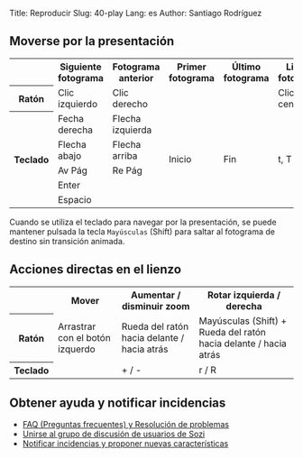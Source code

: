 Title: Reproducir
Slug: 40-play
Lang: es
Author: Santiago Rodríguez

Moverse por la presentación
---------------------------

<table>
    <tr>
        <th></th>
        <th>Siguiente fotograma</th>
        <th>Fotograma anterior</th>
        <th>Primer fotograma</th>
        <th>Último fotograma</th>
        <th>Lista de fotogramas</th>
    </tr>
    <tr>
        <th>Ratón</th>
        <td>Clic izquierdo</td>
        <td>Clic derecho</td>
        <td></td>
        <td></td>
        <td>Clic botón central</td>
    </tr>
    <tr>
        <th rowspan="5">Teclado</th>
        <td>Fecha derecha</td>
        <td>Flecha izquierda</td>
        <td rowspan="5">Inicio</td>
        <td rowspan="5">Fin</td>
        <td rowspan="5">t, T</td>
    </tr>
    <tr>
        <td>Flecha abajo</td>
        <td>Flecha arriba</td>
    </tr>
    <tr>
        <td>Av Pág</td>
        <td>Re Pág</td>
    </tr>
    <tr>
        <td>Enter</td>
        <td></td>
    </tr>
    <tr>
        <td>Espacio</td>
        <td></td>
    </tr>
</table>

Cuando se utiliza el teclado para navegar por la presentación, se puede
mantener pulsada la tecla `Mayúsculas` (Shift) para saltar al fotograma de destino sin transición animada.

Acciones directas en el lienzo
------------------------------

<table>
    <tr>
        <th></th>
        <th>Mover</th>
        <th>Aumentar / disminuir zoom</th>
        <th>Rotar izquierda / derecha</th>
    </tr>
    <tr>
        <th>Ratón</th>
        <td>Arrastrar con el botón izquerdo</td>
        <td>Rueda del ratón hacia delante / hacia atrás</td>
        <td>Mayúsculas (Shift) + Rueda del ratón hacia delante / hacia atrás</td>
    </tr>
    <tr>
        <th>Teclado</th>
        <td></td>
        <td>+ / -</td>
        <td>r / R</td>
    </tr>
</table>

Obtener ayuda y notificar incidencias
-------------------------------------

* [FAQ (Preguntas frecuentes) y Resolución de problemas](|filename|faq.md)
* [Unirse al grupo de discusión de usuarios de Sozi](http://groups.google.com/group/sozi-users)
* [Notificar incidencias y proponer nuevas características](http://github.com/senshu/Sozi/issues)
